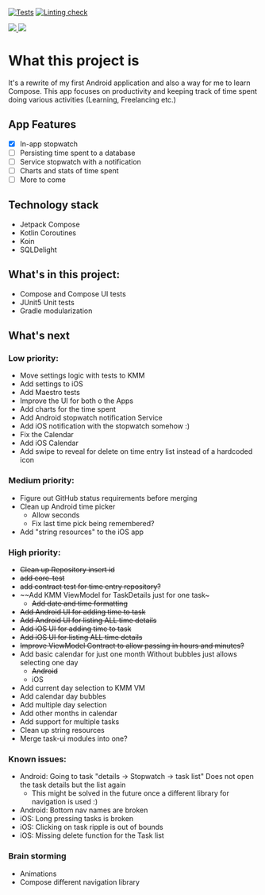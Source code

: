 [![Tests](https://github.com/AKJAW/Timi-Compose/actions/workflows/test.yml/badge.svg)](https://github.com/AKJAW/Timi-Compose/actions/workflows/test.yml)
[![Linting check](https://github.com/AKJAW/Timi-Compose/actions/workflows/ktlint.yml/badge.svg)](https://github.com/AKJAW/Timi-Compose/actions/workflows/ktlint.yml)

<a href="https://androidweekly.net/issues/issue-468">
<img src="https://androidweekly.net/issues/issue-468/badge">
</a>
<a href="https://androidweekly.net/issues/issue-514">
<img src="https://androidweekly.net/issues/issue-514/badge">
</a>

# What this project is

It's a rewrite of my first Android application and also a way for me to learn Compose. This app
focuses on productivity and keeping track of time spent doing various activities (Learning,
Freelancing etc.)

## App Features

- [x] In-app stopwatch
- [ ] Persisting time spent to a database
- [ ] Service stopwatch with a notification
- [ ] Charts and stats of time spent
- [ ] More to come

## Technology stack

- Jetpack Compose
- Kotlin Coroutines
- Koin
- SQLDelight

## What's in this project:

- Compose and Compose UI tests
- JUnit5 Unit tests
- Gradle modularization

## What's next

### Low priority:

- Move settings logic with tests to KMM
- Add settings to iOS
- Add Maestro tests
- Improve the UI for both o the Apps
- Add charts for the time spent
- Add Android stopwatch notification Service
- Add iOS notification with the stopwatch somehow :)
- Fix the Calendar
- Add iOS Calendar
- Add swipe to reveal for delete on time entry list instead of a hardcoded icon

### Medium priority:
- Figure out GitHub status requirements before merging
- Clean up Android time picker
  - Allow seconds
  - Fix last time pick being remembered?
- Add "string resources" to the iOS app

### High priority:
- ~~Clean up Repository insert id~~
- ~~add core-test~~
- ~~add contract test for time entry repository?~~
- ~~Add KMM ViewModel for TaskDetails just for one task~
  - ~~Add date and time formatting~~
- ~~Add Android UI for adding time to task~~
- ~~Add Android UI for listing ALL time details~~
- ~~Add iOS UI for adding time to task~~
- ~~Add iOS UI for listing ALL time details~~
- ~~Improve ViewModel Contract to allow passing in hours and minutes?~~
- Add basic calendar for just one month Without bubbles just allows selecting one day
  - ~~Android~~
  - iOS
- Add current day selection to KMM VM
- Add calendar day bubbles
- Add multiple day selection 
- Add other months in calendar
- Add support for multiple tasks
- Clean up string resources
- Merge task-ui modules into one?

### Known issues:
- Android: Going to task "details -> Stopwatch -> task list" Does not open the task details but the list again
  - This might be solved in the future once a different library for navigation is used :) 
- Android: Bottom nav names are broken
- iOS: Long pressing tasks is broken
- iOS: Clicking on task ripple is out of bounds
- iOS: Missing delete function for the Task list

### Brain storming
- Animations
- Compose different navigation library